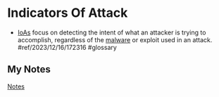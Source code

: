 # Indicators Of Attack
- [IoAs](ioas.md) focus on detecting the intent of what an attacker is trying to accomplish, regardless of the [malware](malware.md) or exploit used in an attack. #ref/2023/12/16/172316 #glossary 
## My Notes
[Notes](mynotes/indicators-of-attack-notes.md)
